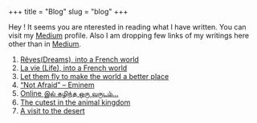 +++
title = "Blog"
slug = "blog"
+++

Hey ! It seems you are nterested in reading what I have written. You can visit my [Medium](https://medium.com/@2019s17581) profile. Also I am dropping few links of my writings here other than in  [Medium](https://medium.com/@2019s17581).

1. [Rêves(Dreams), into a French world](https://uocfosrotaract.com/2022/05/31/revesdreams-into-a-french-world/)
2. [La vie (Life), into a French world](https://uocfosrotaract.com/2021/05/29/la-vei-life-into-a-french-world/)
3. [Let them fly to make the world a better place](https://uocfosrotaract.com/2021/05/26/let-them-fly-to-make-the-world-a-better-place/)
4. [“Not Afraid” – Eminem](https://uocfosrotaract.com/2021/05/12/not-afraid-eminem/)
5. [Online இல் கழிந்த ஒரு வருடம்…](https://uocfosrotaract.com/2021/02/17/online-%e0%ae%87%e0%ae%b2%e0%af%8d-%e0%ae%95%e0%ae%b4%e0%ae%bf%e0%ae%a8%e0%af%8d%e0%ae%a4-%e0%ae%92%e0%ae%b0%e0%af%81-%e0%ae%b5%e0%ae%b0%e0%af%81%e0%ae%9f%e0%ae%ae%e0%af%8donline-%e0%ae%87/)
6. [The cutest in the animal kingdom](https://uocfosrotaract.com/2020/12/09/the-cutest-in-the-animal-kingdom/)
7. [A visit to the desert](https://uocfosrotaract.com/2020/12/02/a-visit-to-the-desert/)